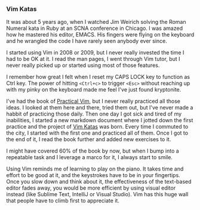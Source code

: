 ### Vim Katas

It was about 5 years ago, when I watched Jim Weirich solving the Roman Numeral kata in Ruby at an SCNA conference in Chicago. I was amazed how he mastered his editor, EMACS. His fingers were flying on the keyboard and he wrangled the code I have rarely seen anybody ever since.

I started using Vim in 2008 or 2009, but I never really invested the time I had to be OK at it. I read the man pages, I went through Vim tutor, but I never really picked up or started using most of those features.

I remember how great I felt when I reset my CAPS LOCK key to function as Ctrl key. The power of hitting `<Ctrl+c>` to trigger `<Esc>` without reaching up with my pinky on the keyboard made me feel I've just found kryptonite.

I've had the book of [Practical Vim](http://pragprog.com/practical_vim), but I never really practiced all those ideas. I looked at them here and there, tried them out, but I've never made a habbit of practicing those daily. Then one day I got sick and tired of my inabilities, I started a new markdown document where I jotted down the first practice and the project of [Vim Katas](http://www.github.com) was born. Every time I commuted to the city, I started with the first one and practiced all of them. Once I got to the end of it, I read the book further and added new exercises to it.

I might have covered 60% of the book by now, but when I bump into a repeatable task and I leverage a marco for it, I always start to smile.

Using Vim reminds me of learning to play on the piano. It takes time and effort to be good at it, and the keystrokes have to be in your fingertips. Once you slow down and think about it, the effectiveness of the text-based editor fades away, you would be more efficient by using visual editor instead (like Sublime Text, IntelliJ or Visual Studio). Vim has this huge wall that people have to climb first to appreciate it.



